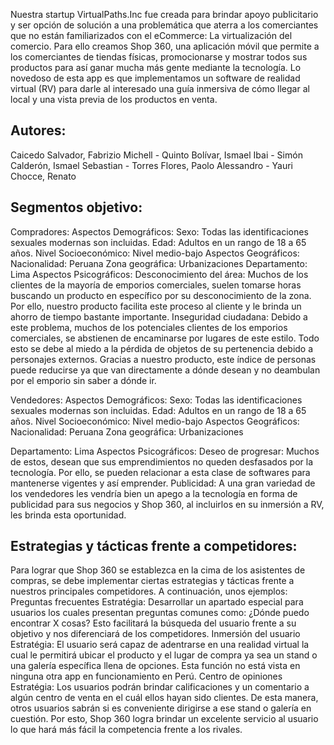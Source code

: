 Nuestra startup VirtualPaths.Inc fue creada para brindar apoyo publicitario y ser opción de solución a una problemática que aterra a los comerciantes 
que no están familiarizados con el eCommerce: La virtualización del comercio. Para ello creamos Shop 360, una aplicación móvil que permite a los comerciantes 
de tiendas físicas, promocionarse y mostrar todos sus productos para así ganar mucha más gente mediante la tecnología. Lo novedoso de esta 
app es que implementamos un software de realidad virtual (RV) para darle al interesado una guía inmersiva de cómo llegar al local y una vista 
previa de los productos en venta.

Autores:
--------
Caicedo Salvador, Fabrizio Michell -
Quinto Bolívar, Ismael Ibai - 
Simón Calderón, Ismael Sebastian -
Torres Flores, Paolo Alessandro -
Yauri Chocce, Renato

Segmentos objetivo:
------------------

Compradores:
Aspectos Demográficos:
Sexo: Todas las identificaciones sexuales modernas son incluidas.
Edad: Adultos en un rango de 18 a 65 años.
Nivel Socioeconómico: Nivel medio-bajo
Aspectos Geográficos:
Nacionalidad: Peruana
Zona geográfica: Urbanizaciones
Departamento: Lima
Aspectos Psicográficos:
Desconocimiento del área: Muchos de los clientes de la mayoría de emporios comerciales, suelen tomarse horas buscando un producto en específico por su 
desconocimiento de la zona. Por ello, nuestro producto facilita este proceso al cliente y le brinda un ahorro de tiempo bastante importante.
Inseguridad ciudadana: Debido a este problema, muchos de los potenciales clientes de los emporios comerciales, se abstienen de encaminarse por lugares de 
este estilo. Todo esto se debe al miedo a la pérdida de objetos de su pertenencia debido a personajes externos. Gracias a nuestro producto, este índice de personas 
puede reducirse ya que van directamente a dónde desean y no deambulan por el emporio sin saber a dónde ir.

Vendedores:
Aspectos Demográficos:
Sexo: Todas las identificaciones sexuales modernas son incluidas.
Edad: Adultos en un rango de 18 a 65 años.
Nivel Socioeconómico: Nivel medio-bajo
Aspectos Geográficos:
Nacionalidad: Peruana
Zona geográfica: Urbanizaciones


Departamento: Lima
Aspectos Psicográficos:
Deseo de progresar: Muchos de estos, desean que sus emprendimientos no queden desfasados por la tecnología. Por ello, se pueden relacionar a esta clase de softwares 
para mantenerse vigentes y así emprender.
Publicidad: A una gran variedad de los vendedores les vendría bien un apego a la tecnología en forma de publicidad para sus negocios y Shop 360, al incluirlos en su 
inmersión a RV, les brinda esta oportunidad.

Estrategias y tácticas frente a competidores:
--------------------------------------------
Para lograr que Shop 360 se establezca en la cima de los asistentes de compras, se debe implementar ciertas estrategias 
y tácticas frente a nuestros principales competidores. A continuación, unos ejemplos:
Preguntas frecuentes
Estratégia: Desarrollar un apartado especial para usuarios los cuales presentan preguntas comunes como: ¿Dónde puedo encontrar X cosas? 
Esto facilitará la búsqueda del usuario frente a su objetivo y nos diferenciará de los competidores.
Inmersión del usuario
Estratégia: El usuario será capaz de adentrarse en una realidad virtual la cual le permitirá ubicar el producto y el lugar de compra ya sea un stand o 
una galería específica llena de opciones. Esta función no está vista en ninguna otra app en funcionamiento en Perú.
Centro de opiniones
Estratégia: Los usuarios podrán brindar calificaciones y un comentario a algún centro de venta en el cuál ellos hayan sido clientes. 
De esta manera, otros usuarios sabrán si es conveniente dirigirse a ese stand o galería en cuestión. Por esto, Shop 360 logra brindar un excelente servicio 
al usuario lo que hará más fácil la competencia frente a los rivales.
